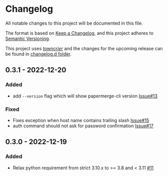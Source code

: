 # Changelog

All notable changes to this project will be documented in this file.

The format is based on [Keep a Changelog](https://keepachangelog.com/en/1.0.0/), and this project adheres to [Semantic Versioning](https://semver.org/spec/v2.0.0.html).

This project uses [*towncrier*](https://towncrier.readthedocs.io/) and the changes for the upcoming release
can be found in [changelog.d folder](https://github.com/papermerge/papermerge-cli/tree/master/changelog.d/).

<!-- towncrier release notes start -->

## 0.3.1 - 2022-12-20


### Added

- add `--version` flag which will show papermerge-cli version [Issue#13](https://github.com/papermerge/papermerge-cli/issues/13)


### Fixed

- Fixes exception when host name contains trailing slash [Issue#15](https://github.com/papermerge/papermerge-cli/issues/15)
- auth command should not ask for password confirmation [Issue#17](https://github.com/papermerge/papermerge-cli/issues/17)


## 0.3.0 - 2022-12-19


### Added

- Relax python requirement from strict 3.10.x to >= 3.8 and < 3.11 [#11](https://github.com/papermerge/papermerge-cli/issues/11)
